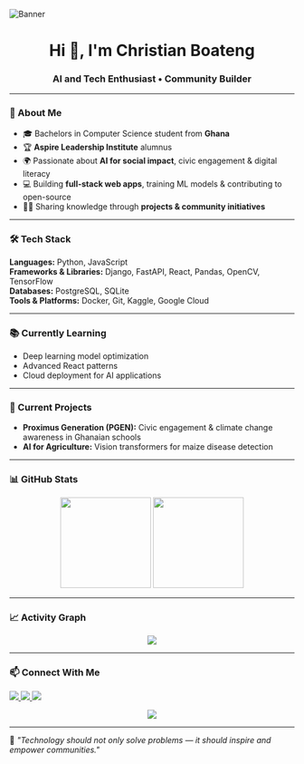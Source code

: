 ![Banner](./assets/github-header-image.png)

<h1 align="center">Hi 👋, I'm Christian Boateng</h1>
<h3 align="center">AI and Tech Enthusiast • Community Builder</h3>

---

### 🚀 About Me  
- 🎓 Bachelors in Computer Science student from **Ghana**  
- 🏆 **Aspire Leadership Institute** alumnus  
- 🌍 Passionate about **AI for social impact**, civic engagement & digital literacy  
- 💻 Building **full-stack web apps**, training ML models & contributing to open-source  
- ✍🏾 Sharing knowledge through **projects & community initiatives**  

---

### 🛠 Tech Stack  
**Languages:** Python, JavaScript  
**Frameworks & Libraries:** Django, FastAPI, React, Pandas, OpenCV, TensorFlow  
**Databases:** PostgreSQL, SQLite  
**Tools & Platforms:** Docker, Git, Kaggle, Google Cloud  

---

### 📚 Currently Learning  
- Deep learning model optimization  
- Advanced React patterns  
- Cloud deployment for AI applications  

---

### 📌 Current Projects  
- **Proximus Generation (PGEN):** Civic engagement & climate change awareness in Ghanaian schools  
- **AI for Agriculture:** Vision transformers for maize disease detection 

---

### 📊 GitHub Stats  
<p align="center">
  <img src="https://github-readme-stats.vercel.app/api?username=Christianboat&show_icons=true&theme=radical" height="160" />
  <img src="https://github-readme-stats.vercel.app/api/top-langs/?username=Christianboat&layout=compact&theme=radical" height="160" />
</p>

---

### 📈 Activity Graph  
<p align="center">
  <img src="https://github-readme-activity-graph.vercel.app/graph?username=Christianboat&theme=radical" />
</p>

---

### 📫 Connect With Me  
<p align="left">
  <a href="https://twitter.com/YOUR_TWITTER" target="_blank">
    <img src="https://img.shields.io/badge/Twitter-1DA1F2?style=for-the-badge&logo=twitter&logoColor=white" />
  </a>
  <a href="mailto:Christianboateng360@gmail.com">
    <img src="https://img.shields.io/badge/Email-D14836?style=for-the-badge&logo=gmail&logoColor=white" />
  </a>
  <a href="https://linkedin.com/in/chrisboat" target="_blank">
    <img src="https://img.shields.io/badge/LinkedIn-0A66C2?style=for-the-badge&logo=linkedin&logoColor=white" />
  </a>
</p>

<p align="center">
  <img src="https://komarev.com/ghpvc/?username=Christianboat&label=Profile%20Views&color=0e75b6&style=flat" />
</p>

---

💬 *"Technology should not only solve problems — it should inspire and empower communities."*
